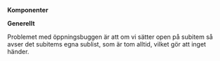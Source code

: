 **Komponenter**

**Generellt**

Problemet med öppningsbuggen är att om vi sätter open på subitem så avser det subitems egna sublist, som är tom alltid, vilket gör att inget händer. 
